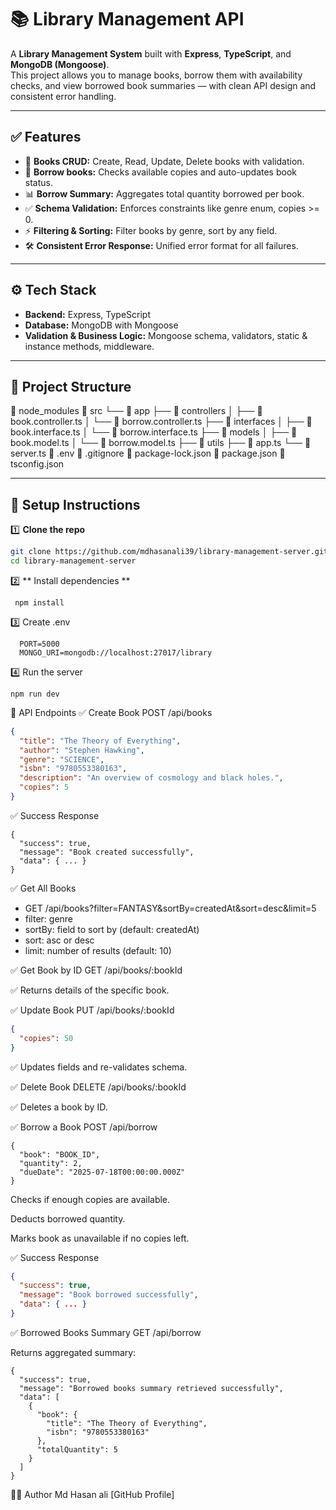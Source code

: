 # 📚 Library Management API

A **Library Management System** built with **Express**, **TypeScript**, and **MongoDB (Mongoose)**.  
This project allows you to manage books, borrow them with availability checks, and view borrowed book summaries — with clean API design and consistent error handling.

---

## ✅ Features

- 📖 **Books CRUD:** Create, Read, Update, Delete books with validation.
- 🔑 **Borrow books:** Checks available copies and auto-updates book status.
- 📊 **Borrow Summary:** Aggregates total quantity borrowed per book.
- ✅ **Schema Validation:** Enforces constraints like genre enum, copies >= 0.
- ⚡ **Filtering & Sorting:** Filter books by genre, sort by any field.
- 🛠️ **Consistent Error Response:** Unified error format for all failures.

---

## ⚙️ Tech Stack

- **Backend:** Express, TypeScript
- **Database:** MongoDB with Mongoose
- **Validation & Business Logic:** Mongoose schema, validators, static & instance methods, middleware.

---

## 📁 Project Structure

📁 node_modules
📁 src
 └── 📁 app
      ├── 📁 controllers
      │     ├── 📄 book.controller.ts
      │     └── 📄 borrow.controller.ts
      ├── 📁 interfaces
      │     ├── 📄 book.interface.ts
      │     └── 📄 borrow.interface.ts
      ├── 📁 models
      │     ├── 📄 book.model.ts
      │     └── 📄 borrow.model.ts
      ├── 📁 utils
      ├── 📄 app.ts
      └── 📄 server.ts
📄 .env
📄 .gitignore
📄 package-lock.json
📄 package.json
📄 tsconfig.json


---

## 🚀 Setup Instructions

1️⃣ **Clone the repo**

```bash
git clone https://github.com/mdhasanali39/library-management-server.git
cd library-management-server
```
2️⃣ ** Install dependencies **
```
 npm install
```
3️⃣ Create .env
```
  PORT=5000
  MONGO_URI=mongodb://localhost:27017/library

```
4️⃣ Run the server
```
npm run dev
```

📌 API Endpoints
✅ Create Book
POST /api/books
```json
{
  "title": "The Theory of Everything",
  "author": "Stephen Hawking",
  "genre": "SCIENCE",
  "isbn": "9780553380163",
  "description": "An overview of cosmology and black holes.",
  "copies": 5
}
```
✅ Success Response
```
{
  "success": true,
  "message": "Book created successfully",
  "data": { ... }
}
```
✅ Get All Books
- GET /api/books?filter=FANTASY&sortBy=createdAt&sort=desc&limit=5
- filter: genre
- sortBy: field to sort by (default: createdAt)
- sort: asc or desc
- limit: number of results (default: 10)

✅ Get Book by ID
GET /api/books/:bookId

✅ Returns details of the specific book.

✅ Update Book
PUT /api/books/:bookId
```json
{
  "copies": 50
}
```
✅ Updates fields and re-validates schema.

✅ Delete Book
DELETE /api/books/:bookId

✅ Deletes a book by ID.

✅ Borrow a Book
POST /api/borrow
```
{
  "book": "BOOK_ID",
  "quantity": 2,
  "dueDate": "2025-07-18T00:00:00.000Z"
}
```
Checks if enough copies are available.

Deducts borrowed quantity.

Marks book as unavailable if no copies left.

✅ Success Response
```json
{
  "success": true,
  "message": "Book borrowed successfully",
  "data": { ... }
}
```

✅ Borrowed Books Summary
GET /api/borrow

Returns aggregated summary:
```
{
  "success": true,
  "message": "Borrowed books summary retrieved successfully",
  "data": [
    {
      "book": {
        "title": "The Theory of Everything",
        "isbn": "9780553380163"
      },
      "totalQuantity": 5
    }
  ]
}
```

🧑‍💻 Author
Md Hasan ali
[GitHub Profile]
